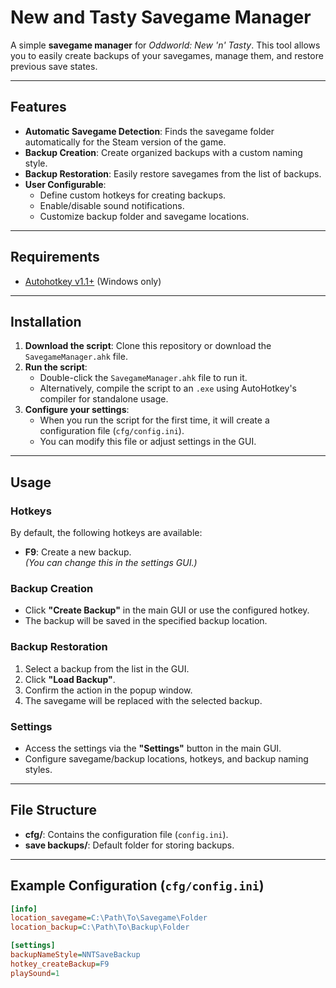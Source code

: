 # New and Tasty Savegame Manager  

A simple **savegame manager** for *Oddworld: New 'n' Tasty*. This tool allows you to easily create backups of your savegames, manage them, and restore previous save states.  

---

## Features  
- **Automatic Savegame Detection**: Finds the savegame folder automatically for the Steam version of the game.  
- **Backup Creation**: Create organized backups with a custom naming style.  
- **Backup Restoration**: Easily restore savegames from the list of backups.  
- **User Configurable**:  
  - Define custom hotkeys for creating backups.  
  - Enable/disable sound notifications.  
  - Customize backup folder and savegame locations.  

---

## Requirements  
- [Autohotkey v1.1+](https://www.autohotkey.com/download/) (Windows only)  

---

## Installation  
1. **Download the script**: Clone this repository or download the `SavegameManager.ahk` file.  
2. **Run the script**:  
   - Double-click the `SavegameManager.ahk` file to run it.  
   - Alternatively, compile the script to an `.exe` using AutoHotkey's compiler for standalone usage.  
3. **Configure your settings**:  
   - When you run the script for the first time, it will create a configuration file (`cfg/config.ini`).  
   - You can modify this file or adjust settings in the GUI.  

---

## Usage  

### Hotkeys  
By default, the following hotkeys are available:  
- **F9**: Create a new backup.  
  *(You can change this in the settings GUI.)*  

### Backup Creation  
- Click **"Create Backup"** in the main GUI or use the configured hotkey.  
- The backup will be saved in the specified backup location.  

### Backup Restoration  
1. Select a backup from the list in the GUI.  
2. Click **"Load Backup"**.  
3. Confirm the action in the popup window.  
4. The savegame will be replaced with the selected backup.  

### Settings  
- Access the settings via the **"Settings"** button in the main GUI.  
- Configure savegame/backup locations, hotkeys, and backup naming styles.  

---

## File Structure  
- **cfg/**: Contains the configuration file (`config.ini`).  
- **save backups/**: Default folder for storing backups.  

---

## Example Configuration (`cfg/config.ini`)  

```ini
[info]
location_savegame=C:\Path\To\Savegame\Folder
location_backup=C:\Path\To\Backup\Folder

[settings]
backupNameStyle=NNTSaveBackup
hotkey_createBackup=F9
playSound=1
